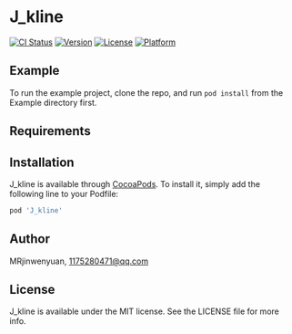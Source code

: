 # J_kline

[![CI Status](https://img.shields.io/travis/MRjinwenyuan/J_kline.svg?style=flat)](https://travis-ci.org/MRjinwenyuan/J_kline)
[![Version](https://img.shields.io/cocoapods/v/J_kline.svg?style=flat)](https://cocoapods.org/pods/J_kline)
[![License](https://img.shields.io/cocoapods/l/J_kline.svg?style=flat)](https://cocoapods.org/pods/J_kline)
[![Platform](https://img.shields.io/cocoapods/p/J_kline.svg?style=flat)](https://cocoapods.org/pods/J_kline)

## Example

To run the example project, clone the repo, and run `pod install` from the Example directory first.

## Requirements

## Installation

J_kline is available through [CocoaPods](https://cocoapods.org). To install
it, simply add the following line to your Podfile:

```ruby
pod 'J_kline'
```

## Author

MRjinwenyuan, 1175280471@qq.com

## License

J_kline is available under the MIT license. See the LICENSE file for more info.
